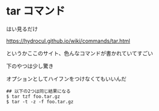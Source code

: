 # tar コマンド



はい見るだけ

https://hydrocul.github.io/wiki/commands/tar.html

というかここのサイト、色んなコマンドが書かれていてすごい



下のやつは少し驚き

オプションとしてハイフンをつけなくてもいいんだ

```
## 以下の2つは同じ結果になる
$ tar tzf foo.tar.gz
$ tar -t -z -f foo.tar.gz
```





